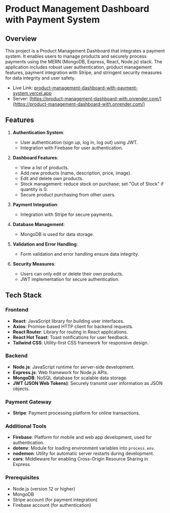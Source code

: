 # Product Management Dashboard with Payment System

## Overview

This project is a Product Management Dashboard that integrates a payment system. It enables users to manage products and securely process payments using the MERN (MongoDB, Express, React, Node.js) stack. The application includes robust user authentication, product management features, payment integration with Stripe, and stringent security measures for data integrity and user safety.

-   Live Link: [product-management-dashboard-with-payment-system.vercel.app](https://product-management-dashboard-with-payment-system.vercel.app/)
-   Server: [https://product-management-dashboard-with.onrender.com/](https://product-management-dashboard-with.onrender.com/)

## Features

1.  **Authentication System**:
    
    -   User authentication (sign up, log in, log out) using JWT.
    -   Integration with Firebase for user authentication.
2.  **Dashboard Features**:
    
    -   View a list of products.
    -   Add new products (name, description, price, image).
    -   Edit and delete own products.
    -   Stock management: reduce stock on purchase; set "Out of Stock" if quantity is 0.
    -   Secure product purchasing from other users.
3.  **Payment Integration**:
    
    -   Integration with Stripe for secure payments.
4.  **Database Management**:
    
    -   MongoDB is used for data storage.
5.  **Validation and Error Handling**:
    
    -   Form validation and error handling ensure data integrity.
6.  **Security Measures**:
    
    -   Users can only edit or delete their own products.
    -   JWT implementation for secure authentication.

## Tech Stack

### Frontend

-   **React**: JavaScript library for building user interfaces.
-   **Axios**: Promise-based HTTP client for backend requests.
-   **React Router**: Library for routing in React applications.
-   **React Hot Toast**: Toast notifications for user feedback.
-   **Tailwind CSS**: Utility-first CSS framework for responsive design.

### Backend

-   **Node.js**: JavaScript runtime for server-side development.
-   **Express.js**: Web framework for Node.js APIs.
-   **MongoDB**: NoSQL database for scalable data storage.
-   **JWT (JSON Web Tokens)**: Securely transmit user information as JSON objects.

### Payment Gateway

-   **Stripe**: Payment processing platform for online transactions.

### Additional Tools

-   **Firebase**: Platform for mobile and web app development, used for authentication.
-   **dotenv**: Module for loading environment variables into `process.env`.
-   **nodemon**: Utility for automatic server restarts during development.
-   **cors**: Middleware for enabling Cross-Origin Resource Sharing in Express.

### Prerequisites

-   Node.js (version 12 or higher)
-   MongoDB
-   Stripe account (for payment integration)
-   Firebase account (for authentication)